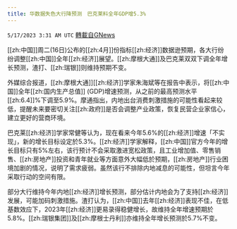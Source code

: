 ```yaml
---
title: 华数据失色大行降预测　巴克莱料全年GDP增5.3%
---
```

`5/17/2023 3:31 AM UTC` [轉載自GNews](https://gnews.org/articles/1306908)


[[zh:中国]]周二(16日)公布的[[zh:4月]]份指标[[zh:经济]]数据逊预期，各大行纷纷调整[[zh:中国]]全年[[zh:经济]]展望。[[zh:摩根大通]]及巴克莱双双下调全年增长预测，渣打、[[zh:瑞银]]则维持预期不变。

外媒综合报道，[[zh:摩根大通]][[zh:经济]]学家朱海斌等在报告中表示，将[[zh:中国]]全年[[zh:国内生产总值]] (GDP)增速预测，从之前的最高预测水平[[zh:6.4]]%下调至5.9%。摩通指出，内地出台消费刺激措施的可能性看起来较低，提醒未来要密切关注[[zh:政府]]是否会调整产业政策，恢复民营企业家信心，建立更好的营商环境。

巴克莱[[zh:经济]]学家常健等认为，现在看来今年5.6%的[[zh:经济]]增速「不实现」，新的增长目标设定於5.3%。[[zh:经济]]学家解释，[[zh:中国]]官方今年的增长目标只有5%左右，该行预计不会采取激进宽松政策，且工业增加值、零售销售、[[zh:房地产]]投资和青年就业等方面意外大幅低於预期，[[zh:房地产]]行业困境加剧的情况，说明了需求疲弱。虽然该行不排除内地减息的可能性，但坦言今年采取行动的空间有限。

部分大行维持今年内地[[zh:经济]]增长预测，部分估计内地会为了支持[[zh:经济]]发展，可能加码刺激措施。渣打认为，[[zh:中国]]去年[[zh:经济]]表现不佳，在低基数效应下，2023年[[zh:经济]]更易录得稳健增长，故维持全年增速预期於5.8%。[[zh:瑞银集团]]及[[zh:摩根士丹利]]亦维持全年增长预测於5.7%不变。

